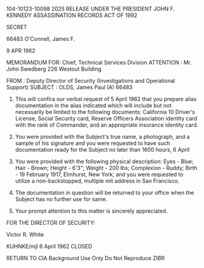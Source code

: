 104-10123-10098
2025 RELEASE UNDER THE PRESIDENT JOHN F. KENNEDY ASSASSINATION RECORDS ACT OF 1992

SECRET

66483
O'Connell, James F.

9 APR 1962

MEMORANDUM FOR: Chief, Technical Services Division
ATTENTION :	Mr. John Swedberg
		226 Westout Building

FROM	:	Deputy Director of Security (Investigations and
Operational Support)
SUBJECT	:	OLDS, James Paul (A)
			66483

1.	This will confira our verbal request of 5 April 1962 that you
prepare alias documentation in the alias indicated which will include
but not necessarily be limited to the following documents: California 10
Driver's License, Social Security card, Reserve Officers Association
identity card with the rank of Commander, and an appropriate insurance
identity card.

2.	You were provided with the Subject's true name, a photograph,
and a sample of his signature and you were requested to have such
documentation ready for the Subject no later than 1600 hours, 6 April
1962. You were provided with the following physical description:
Eyes - Blue; Hair - Brown; Height - 6'3"; Weight - 200 lbs; Complexion -
Ruddy; Birth - 19 February 1917, Elmhurst, New York; and you were
requested to utilize a non-backstopped, multiple mit address in San
Francisco.

3.	The documentation in question will be returned to your office
when the Subject has no further use for same.

4.	Your prompt attention to this matter is sincerely appreciated.

FOR THE DIRECTOR OF SECURITY:

Victor R. White

KUHNKE/mjl
6 April 1962
CLOSED

RETURN TO CIA
Background Use Only
Do Not Reproduce
ZIBR
